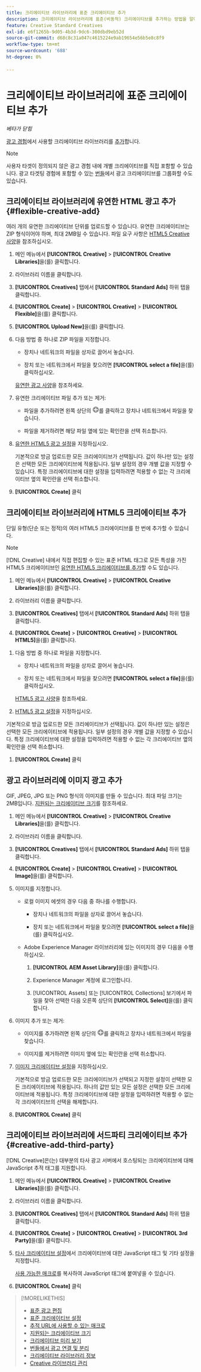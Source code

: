 ```yaml
---
title: 크리에이티브 라이브러리에 표준 크리에이티브 추가
description: 크리에이티브 라이브러리에 표준(비동적) 크리에이티브를 추가하는 방법을 알아봅니다.
feature: Creative Standard Creatives
exl-id: e6f1265b-9d05-4b3d-9dc6-300dbd9eb52d
source-git-commit: d68c8c31a047c4615224e9ab19654e56b5e8c8f9
workflow-type: tm+mt
source-wordcount: '688'
ht-degree: 0%

---
```


# 크리에이티브 라이브러리에 표준 크리에이티브 추가

*베타가 닫힘*

[광고 경험](/help/creative/experiences/experience-about.md)에서 사용할 크리에이티브 라이브러리를 [추가](creative-library-manage.md)합니다.

>[!NOTE]
>
> 사용자 타겟이 정의되지 않은 광고 경험 내에 개별 크리에이티브를 직접 포함할 수 있습니다. 광고 타겟팅 경험에 포함할 수 있는 [번들](bundle-manage.md)에서 광고 크리에이티브를 그룹화할 수도 있습니다.

## 크리에이티브 라이브러리에 유연한 HTML 광고 추가 {#flexible-creative-add}

<!-- Later:
You can do either of the following: 

* Upload your own flexible creatives in ZIP files.

* Use any of the predefined flexible creative templates as a starting point for your own flexible creative.

### Upload your own flexible creatives {#flexible-creative-upload}

-->

여러 개의 유연한 크리에이티브 단위를 업로드할 수 있습니다. 유연한 크리에이티브는 ZIP 형식이어야 하며, 최대 2MB일 수 있습니다. 파일 요구 사항은 [HTML5 Creative 사양](html5-creative-specification.md)을 참조하십시오.

1. 메인 메뉴에서 **[!UICONTROL Creative]** > **[!UICONTROL Creative Libraries]**&#x200B;을(를) 클릭합니다.

1. 라이브러리 이름을 클릭합니다.

1. **[!UICONTROL Creatives]** 탭에서 **[!UICONTROL Standard Ads]** 하위 탭을 클릭합니다.

1. **[!UICONTROL Create]** > **[!UICONTROL Creative]** > **[!UICONTROL Flexible]**&#x200B;을(를) 클릭합니다.

1. **[!UICONTROL Upload New]**&#x200B;을(를) 클릭합니다.

1. 다음 방법 중 하나로 ZIP 파일을 지정합니다.

   * 장치나 네트워크의 파일을 상자로 끌어서 놓습니다.

   * 장치 또는 네트워크에서 파일을 찾으려면 **[!UICONTROL select a file]**&#x200B;을(를) 클릭하십시오.

   [유연한 광고 사양](#flexible-ad-spec)을 참조하세요.

1. 유연한 크리에이티브 파일 추가 또는 제거:

   * 파일을 추가하려면 왼쪽 상단의 ![추가](/help/creative/assets/create.png "추가")를 클릭하고 장치나 네트워크에서 파일을 찾습니다.

   * 파일을 제거하려면 해당 파일 옆에 있는 확인란을 선택 취소합니다.

1. [유연한 HTML5 광고 설정](/help/creative/creative-libraries/creative-settings-standard.md#creative-settings-flexible-html5)을 지정하십시오.

   기본적으로 방금 업로드한 모든 크리에이티브가 선택됩니다. 값이 하나만 있는 설정은 선택한 모든 크리에이티브에 적용됩니다. 일부 설정의 경우 개별 값을 지정할 수 있습니다. 특정 크리에이티브에 대한 설정을 입력하려면 적용할 수 없는 각 크리에이티브 옆의 확인란을 선택 취소합니다.

1. **[!UICONTROL Create]** 클릭

<!-- In a later phase:

### Add flexible creatives using a template {#flexible-creative-use-template}

You can use any of the [predefined flexible creative templates](flexible-html5-templates.md) included with [!DNL Creative] to build 160x600, 300x250, 300x600, or 728x90 ads. Once you select a template to use, you'll edit the click tags and attributes.<!-- Replace last sentence with this if we add the template download feature back:  You can either a\) select a template to use, and then edit the click tags and attributes; or b\) [download a template as a ZIP file](#download-flexible-creative-template), edit the contents offline to build your own creative, and then [upload the edited file as a new creative](flexible-creative-upload).>

For information about the attributes available in predefined templates, see "[Available flexible creative templates](#flexible-creative-templates-available)."

1. In the main menu, click **[!UICONTROL Creative]** > **[!UICONTROL Creative Libraries]**.

1. Click the library name.

1. On the **[!UICONTROL Creatives]** tab, click the **[!UICONTROL Standard Ads]** subtab.

1. Click **[!UICONTROL Create]** > **[!UICONTROL Creative]** > **[!UICONTROL Flexible]**.

1. Click **[!UICONTROL Browse System Flexible Templates]**.



[The following are old instructions; see how this works in the new UI]


1. In the left panel, select the creative size to see all available templates for that size.

1. Under the template name, click **[!UICONTROL Use This Creative]**.

1. Edit the [flexible HTML5 creative settings](/help/creative/creative-libraries/creative-settings-standard.md#creative-settings-flexible-html5) to include your own click tags, images, and other attributes.

   The maximum file size of the creative, once it's zipped, is 2 MB.[Will saving the creative zip it??]

1. (Optional) Once you've made your changes, click []()[add image] to preview the new creative. 

1. Click **[!UICONTROL Save]**.

-->

## 크리에이티브 라이브러리에 HTML5 크리에이티브 추가

단일 유형(단순 또는 정적)의 여러 HTML5 크리에이티브를 한 번에 추가할 수 있습니다.

<!-- Add in when we add this feature back:
You can optionally download a sample HTML5 creative as a ZIP file, edit the contents to build your own creative, and then add the edited file as a new creative.
-->

>[!NOTE]
>
>[!DNL Creative] 내에서 직접 편집할 수 있는 표준 HTML 태그로 모든 특성을 가진 HTML5 크리에이티브인 [유연한 HTML5 크리에이티브를 추가](#flexible-creative-add)할 수도 있습니다.

1. 메인 메뉴에서 **[!UICONTROL Creative]** > **[!UICONTROL Creative Libraries]**&#x200B;을(를) 클릭합니다.

1. 라이브러리 이름을 클릭합니다.

1. **[!UICONTROL Creatives]** 탭에서 **[!UICONTROL Standard Ads]** 하위 탭을 클릭합니다.

1. **[!UICONTROL Create]** > **[!UICONTROL Creative]** > **[!UICONTROL HTML5]**&#x200B;을(를) 클릭합니다.

<!-- Not an option as of 3/4:

1. (Optional) To download a sample HTML5 creative as a ZIP file, click **Sample HTML5 Creatives**.

   The ZIP file is downloaded according to your browser's normal procedure, usually to the folder that is specified for downloads. 
   
   To create your own HTML5 creative using the sample, unzip the file and edit the contents to include your own ad images and attributes. Then, rename the folder and zip it, and continue below.

-->

1. 다음 방법 중 하나로 파일을 지정합니다.

   * 장치나 네트워크의 파일을 상자로 끌어서 놓습니다.

   * 장치 또는 네트워크에서 파일을 찾으려면 **[!UICONTROL select a file]**&#x200B;을(를) 클릭하십시오.

   [HTML5 광고 사양](/help/creative/creative-libraries/html5-creative-specification.md)을 참조하세요.

1. [HTML5 광고 설정](/help/creative/creative-libraries/creative-settings-standard.md#creative-settings-html5)을 지정하십시오.

기본적으로 방금 업로드한 모든 크리에이티브가 선택됩니다. 값이 하나만 있는 설정은 선택한 모든 크리에이티브에 적용됩니다. 일부 설정의 경우 개별 값을 지정할 수 있습니다. 특정 크리에이티브에 대한 설정을 입력하려면 적용할 수 없는 각 크리에이티브 옆의 확인란을 선택 취소합니다.

1. **[!UICONTROL Create]** 클릭

## 광고 라이브러리에 이미지 광고 추가

GIF, JPEG, JPG 또는 PNG 형식의 이미지를 만들 수 있습니다. 최대 파일 크기는 2MB입니다. [지원되는 크리에이티브 크기](/help/creative/creative-libraries/creative-sizes.md)를 참조하세요.

1. 메인 메뉴에서 **[!UICONTROL Creative]** > **[!UICONTROL Creative Libraries]**&#x200B;을(를) 클릭합니다.

1. 라이브러리 이름을 클릭합니다.

1. **[!UICONTROL Creatives]** 탭에서 **[!UICONTROL Standard Ads]** 하위 탭을 클릭합니다.

1. **[!UICONTROL Create]** > **[!UICONTROL Creative]** > **[!UICONTROL Image]**&#x200B;을(를) 클릭합니다.

1. 이미지를 지정합니다.

   * 로컬 이미지 에셋의 경우 다음 중 하나를 수행합니다.

      * 장치나 네트워크의 파일을 상자로 끌어서 놓습니다.

      * 장치 또는 네트워크에서 파일을 찾으려면 **[!UICONTROL select a file]**&#x200B;을(를) 클릭하십시오.

   * Adobe Experience Manager 라이브러리에 있는 이미지의 경우 다음을 수행하십시오.

      1. **[!UICONTROL AEM Asset Library]**&#x200B;을(를) 클릭합니다.

      1. Experience Manager 계정에 로그인합니다.

      1. [!UICONTROL Assets] 또는 [!UICONTROL Collections] 보기에서 파일을 찾아 선택한 다음 오른쪽 상단의 **[!UICONTROL Select]**&#x200B;을(를) 클릭합니다.

1. 이미지 추가 또는 제거:

   * 이미지를 추가하려면 왼쪽 상단의 ![추가](/help/creative/assets/create.png "추가")를 클릭하고 장치나 네트워크에서 파일을 찾습니다.

   * 이미지를 제거하려면 이미지 옆에 있는 확인란을 선택 취소합니다.

1. [이미지 크리에이티브 설정](/help/creative/creative-libraries/creative-settings-standard.md#creative-settings-image)을 지정하십시오.

   기본적으로 방금 업로드한 모든 크리에이티브가 선택되고 지정한 설정이 선택한 모든 크리에이티브에 적용됩니다. 하나의 값만 있는 모든 설정은 선택한 모든 크리에이티브에 적용됩니다. 특정 크리에이티브에 대한 설정을 입력하려면 적용할 수 없는 각 크리에이티브의 선택을 해제합니다.

1. **[!UICONTROL Create]** 클릭

## 크리에이티브 라이브러리에 서드파티 크리에이티브 추가 {#creative-add-third-party}

[!DNL Creative]은(는) 대부분의 타사 광고 서버에서 호스팅되는 크리에이티브에 대해 JavaScript 추적 태그를 지원합니다.

1. 메인 메뉴에서 **[!UICONTROL Creative]** > **[!UICONTROL Creative Libraries]**&#x200B;을(를) 클릭합니다.

1. 라이브러리 이름을 클릭합니다.

1. **[!UICONTROL Creatives]** 탭에서 **[!UICONTROL Standard Ads]** 하위 탭을 클릭합니다.

1. **[!UICONTROL Create]** > **[!UICONTROL Creative]** > **[!UICONTROL 3rd Party]**&#x200B;을(를) 클릭합니다.

1. [타사 크리에이티브 설정](#creative-settings-third-party)에서 크리에이티브에 대한 JavaScript 태그 및 기타 설정을 지정합니다.

   [사용 가능한 매크로](/help/creative/creative-macros.md)를 복사하여 JavaScript 태그에 붙여넣을 수 있습니다.

1. **[!UICONTROL Create]** 클릭

>[!MORELIKETHIS]
>
>* [표준 광고 편집](/help/creative/creative-libraries/creative-edit-standard.md)
>* [표준 크리에이티브 설정](/help/creative/creative-libraries/creative-settings-standard.md)
>* [추적 URL에 사용할 수 있는 매크로](/help/creative/creative-macros.md)
>* [지원되는 크리에이티브 크기](/help/creative/creative-libraries/creative-sizes.md)
>* [크리에이티브 미리 보기](/help/creative/creative-libraries/creative-preview.md)
>* [번들에서 광고 연결 및 분리](/help/creative/creative-libraries/creative-attach-detach-bundles.md)
>* [크리에이티브 라이브러리 정보](/help/creative/creative-libraries/creative-libraries-about.md)
>* [Creative 라이브러리 관리](/help/creative/creative-libraries/creative-library-manage.md)
